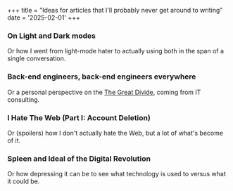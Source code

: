 +++
title = "Ideas for articles that I'll probably never get around to writing"
date = '2025-02-01'
+++

### On Light and Dark modes

Or how I went from light-mode hater to actually using both in the span of a single conversation.

### Back-end engineers, back-end engineers everywhere

Or a personal perspective on the [The Great Divide](https://css-tricks.com/the-great-divide/), coming from IT consulting.

### I Hate The Web (Part I: Account Deletion)

Or (spoilers) how I don't actually hate the Web, but a lot of what's become of it.

### Spleen and Ideal of the Digital Revolution

Or how depressing it can be to see what technology is used to versus what it could be.